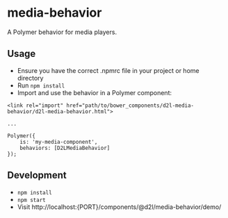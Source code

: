 # media-behavior

A Polymer behavior for media players.

## Usage

* Ensure you have the correct .npmrc file in your project or home directory
* Run `npm install`
* Import and use the behavior in a Polymer component:
```
<link rel="import" href="path/to/bower_components/d2l-media-behavior/d2l-media-behavior.html">

...

Polymer({
	is: 'my-media-component',
	behaviors: [D2LMediaBehavior]
});
```
## Development

* `npm install`
* `npm start`
* Visit http://localhost:{PORT}/components/@d2l/media-behavior/demo/
